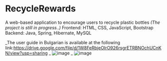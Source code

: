 # RecycleRewards
A web-based application to encourage users to recycle plastic bottles
_(The project is still in progress..)_
Frontend: HTML, CSS, JavaScript, Bootstrap
Backend: Java, Spring, Hibernate, MySQL

_The user guide in Bulgarian is available at the following link:https://drive.google.com/file/d/1W8FeRbjeOIrO926rsgrETRBNOchUCnKN/view?usp=sharing 
_
![image](https://github.com/runikolov01/RecycleRewards/assets/45116925/67f05009-ebac-482c-b62e-62034fb1a837)
_
![image](https://github.com/runikolov01/RecycleRewards/assets/45116925/973c1399-efc1-4b85-a5e4-cca1a2654d7b)
